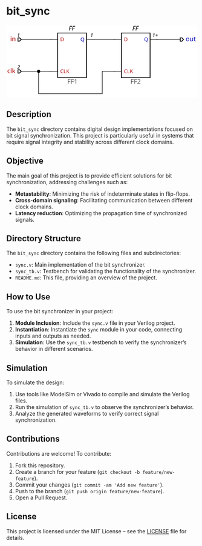 # bit_sync

![Texto alternativo](bit_sync/img/bit_sync.png)

## Description

The `bit_sync` directory contains digital design implementations focused on bit signal synchronization. This project is particularly useful in systems that require signal integrity and stability across different clock domains.

## Objective

The main goal of this project is to provide efficient solutions for bit synchronization, addressing challenges such as:

- **Metastability**: Minimizing the risk of indeterminate states in flip-flops.
- **Cross-domain signaling**: Facilitating communication between different clock domains.
- **Latency reduction**: Optimizing the propagation time of synchronized signals.

## Directory Structure

The `bit_sync` directory contains the following files and subdirectories:

- `sync.v`: Main implementation of the bit synchronizer.
- `sync_tb.v`: Testbench for validating the functionality of the synchronizer.
- `README.md`: This file, providing an overview of the project.

## How to Use

To use the bit synchronizer in your project:

1. **Module Inclusion**: Include the `sync.v` file in your Verilog project.
2. **Instantiation**: Instantiate the `sync` module in your code, connecting inputs and outputs as needed.
3. **Simulation**: Use the `sync_tb.v` testbench to verify the synchronizer’s behavior in different scenarios.

## Simulation

To simulate the design:

1. Use tools like ModelSim or Vivado to compile and simulate the Verilog files.
2. Run the simulation of `sync_tb.v` to observe the synchronizer’s behavior.
3. Analyze the generated waveforms to verify correct signal synchronization.

## Contributions

Contributions are welcome! To contribute:

1. Fork this repository.
2. Create a branch for your feature (`git checkout -b feature/new-feature`).
3. Commit your changes (`git commit -am 'Add new feature'`).
4. Push to the branch (`git push origin feature/new-feature`).
5. Open a Pull Request.

## License

This project is licensed under the MIT License – see the [LICENSE](LICENSE) file for details.
